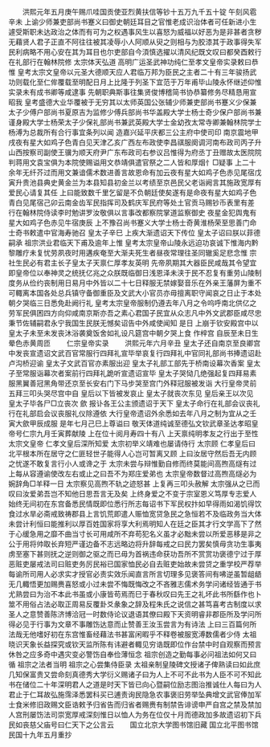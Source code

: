 <!-- { "loadSidebar": true } -->
　　洪熙元年五月庚午赐爪哇国贡使亚烈黄扶信等钞十五万九千五十锭  午刻风雹辛未  上谕少师兼吏部尚书蹇义曰御史朝廷耳目之官惟老成识治体者可任新进小生遽受斯职未达政治之体而有可为之权遇事风生以喜怒为威福以好恶为是非甚者贪秽无藉贤人君子正直不阿往往被其凌辱小人阿顺从臾之则相与为胶漆其于政事得失军民利病略不用心安在其为耳目也尔吏部自今湏慎选擢以清风纪既文叹曰都癸酉敕行在礼部行在翰林院修  太宗体天弘道  高明广运圣武神功纯仁至孝文皇帝实录敕曰恭惟  皇考太宗文皇帝以元圣大德顺天应人君临万邦为臣民之主者二十有三年骏扬武功则载化至仁侔覆载至明配日月上比隆于列圣下宜范于万年甫毕山陵永怀继述仰惟实录未有成书卿等咸逮事  先朝职典斯事往集贤俊博稽简书协恭纂修务尽精恳用宣昭我  皇考盛德大业华覆被于无穷其以太师英国公张辅少师兼吏部尚书蹇义少保兼太子少傅户部尚书夏原吉为监修少傅兵部尚书华盖殿大学士杨士奇少保户部尚书兼谨身殿大学士杨荣太子少保礼部尚书兼武英殿大学士金幼孜太常寺卿兼翰林院学士杨溥为总裁所有合行事宜条列以闻  造嘉兴延平庆都三公主府中使司印  南京震地甲戌夜有星大如鸡子色青白见天津乙亥广西左布政使李昌祺服阕调河南布政司丙子升山西按察司副使王骥为顺天府尹广东布政司右参议吕惟得为府丞丁丑赠故太医院院判蒋用文袁宝俱为本院使赐谥用文恭靖俱遣官祭之二人皆和厚烟忄□疑事  上二十余年无纤芥过而用文兼谙儒术数进善言故恩命有加云夜有星大如鸡子色赤见尾宿戊寅升贵池县典史黄金兰为本县知县初金兰以考绩至京邑民父老诣阙言其施政宽厚有爱民心请复其任  上曰能致数千里乞留是不负朝廷使矣遂有是命夜有星大如鸡子色青白见尾宿己卯云南金齿军民指挥司及鹤庆军民府等处土官贡马赐钞币表里有差  行在翰林院侍读李时勉讲罗汝敬俱以言事改都察院掌道监察御史  夜星金犯舆鬼有星大如鸡子色赤见牛宿庚辰  上不豫召尚书蹇义大学士杨士奇黄淮杨荣至思善门命士奇书敕遣中官海寿驰召  皇太子辛巳  上疾大渐遗诏天下传位  皇太子诏曰朕以菲德嗣承  祖宗洪业君临天下甫及逾年上惟  皇考太宗皇帝山陵永远迫功哀诚下惟海内黔黎雕疗未复忧劳夙夜时用遘疾奄至大渐夫死生者昼夜常理往圣同辙奚足悲念惟  宗社生民必有君主长子皇太子天禀仁厚孝友英明  先帝夙期其大器臣民咸哉其令望宜即皇帝位以奉神灵之统抚亿兆之众朕既临御日浅恩泽未浃于民不忍复有重劳山陵制度务从俭约丧制用日易月中外皆以二十七日释服无禁嫁娶音乐在外亲王藩屏为重不可輙离本国各处总兵镇守备御重臣及文武大小官员亦毋擅离职守闻哀之日止于本处朝夕哭临三日悉免赴阙行礼  皇考太宗皇帝服制仍遵去年八月之令呜呼南北供亿之劳军民俱困四方向仰咸南京斯亦吾之素心君国子民宜从众志凡中外文武郡臣咸尽忠秉节佐辅嗣君永宁我国生民朕无憾矣诏告中外咸使闻知  是日  上崩于钦安殿宫中以  皇太子未至未发丧沐浴袭奠饭舍如礼设凡筵宫中朝夕哭上食  作梓宫  自辰至未日生晕色赤黄周匝
　　仁宗皇帝实录
　　洪熙元年六月辛丑  皇太子还自南京至良卿宫中发丧宣遗诏文武百官常服行四拜礼宣毕举哀复行四拜礼中官同礼部尚书捧遗诏赴卢沟桥迎谕  皇太子文武百官亦素服出迎  皇太子礼部工部先于桥南设幕次香案  皇太子至常服诣幕次者案前行四拜礼跪听宣遗诏宣毕  皇太子哭恸几绝强起复四拜易素服黑翼善冠黑角带还京至长安右门下马步哭至宫门外释冠服被发诣  大行皇帝灵前五拜三叩头哭尽宫中自  皇后以下皆被发哀止  皇太子就丧次东见  皇后亲王以次见  皇太子毕各尸□立丧次  歛  报讣各王公主颁遗诏于天下  皇太子命行在礼部会议丧礼行在礼部启会议丧服礼仪除遵依  大行皇帝遗诏外余悉如去年八月之制为宜从之壬寅大歛甲辰成服  是年七月己巳上尊谥曰  敬天体道纯诚至德弘文钦武章圣达孝昭皇帝号仁宗九月壬寅葬献陵  上在位十阅月寿四十有八  上天禀纯明孝友之行出于至性  太宗文皇帝  仁孝文皇后深所知爱  太宗初举义靖难也屡请侍行  太宗顾  仁孝皇后曰北平根本所在居守之仁匪轻世子能得人心岂可暂离又顾  上曰汝居守然后吾无内顾之忧遂不敢复言行小人或谗之于  太宗未尝与辩惟勤自修而终莫能间高煦高燧有过  上每从容遵谕使改左右或止之曰吾不为郑庄爱弟也  太宗皇帝数督过高煦高燧必为婉辞角□羊释一日  太宗察见高煦不轨之迹怒甚  上复再三叩头赦解  太宗强从之已而叹曰汝爱弟吾岂不知他日思吾言无及矣  上终身爱之不变于宗室恩义笃厚专志爱人始终无间初在东宫备悉民情既即位悉行所志每诏书下军民权抃如早得雨如渴饥得饮食过水旱必斋戒致祷郡县上言饥荒即遣人赈恤宽贷急民之急恒若不及临政务当大体未尝计利恒曰能推利以厚百姓国家将享大利焉明知人在廷之臣其才行文学高下了然于心缓急用之靡不曲当寸长可用咸所不弃苟犯名义虽才必黜未尝以所爱恶移是非之公于用将帅取长弃短严谨边备不志远略边将升辞每戒之曰民力罢矣慎毋贪功生事夷虏至塞下甚则抚之逆则御之驱之而已毋为首祸违命获功吾所不赏赏功褒德宁过于厚恶赃吏屡戒法司曰赃吏务厉民裕已国家恤民必自去赃吏始故未尝贷之重学校严荐举每谕所司用人必求实才授官必责实效乐闻直言所言切理多见褒答间有咈逆虽暂龃龉无几輙悟更加赐赉喜怒或小过未尝不悔既悔改之不吝雅志儒术务学问诸经皆通于书尤熟尝曰为治不本此书虽或小康皆苟焉而巳于春秋叹曰先王之礼坏此书所繇作也卜筮不用俗占法必取正周易反覆卦爻彖象之辞及程朱氏之说信之甚笃喜考古制度以求圣人之意赞善陈济博洽冠一时数侍论议退语其僚曰殿下天资明睿非郡臣所及学问所得必见于行事为文章不事雕饬达意而止赞善王汝玉尝言为有诗法  上曰三百篇何所法哉无他嗜好初在东宫惟畜经藉法书甚富闲暇乎不释卷被服宽溥数儒者少侍  太祖晓识天象长益探究或钦天监所陈有讳避者輙见穷诰既即位作台禁中时自观察而预言休咎之应多奇中遇灾变必警饬自奉俭薄恒念  祖宗创造之勤每事必问祖法如何又曰循  祖宗之法者当明  祖宗之心尝集侍臣录  太祖亲制皇陵碑文授诸子俾熟读曰如此庶几知保富贵又尝命刻真德秀大学衍义赐诸子曰为人上不可不此书为人臣不可不知此书在储位二十年深明君人之道是时天下皆已向心暨嗣位励志图治推诚仕人每曰为人君止于仁耳故弘施霈泽悉罢科买已逋责询民隐急农事褒旧劳举坠典增文武官俸加军士食米修旧政赐文臣诰敕予归省告而归省者赐赉有制禁告诽谤申严自宫之禁及禁加人宫刑屡饬法司崇宽厚戒深刻惟日以恤人为务在位仅十月而德政加多故遗诏初下兵民如丧慈父庙号曰仁天下之公言云
　　国立北京大学图书馆旧藏  国立北平图书馆民国十九年五月重抄
